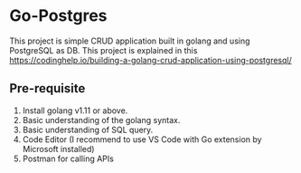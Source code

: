 # Go-Postgres

This project is simple CRUD application built in golang and using PostgreSQL as DB.
This project is explained in this https://codinghelp.io/building-a-golang-crud-application-using-postgresql/

## Pre-requisite
1. Install golang v1.11 or above.
2. Basic understanding of the golang syntax.
3. Basic understanding of SQL query.
4. Code Editor (I recommend to use VS Code with Go extension by Microsoft installed)
5. Postman for calling APIs
  
